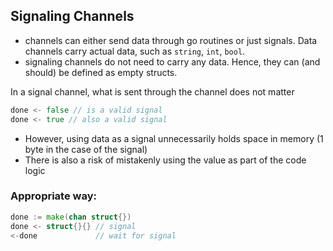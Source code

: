 ## Signaling Channels

- channels can either send data through go routines or just signals. Data channels carry actual data, such as `string`, `int`, `bool`.
- signaling channels do not need to carry any data. Hence, they can (and should) be defined as empty structs.

In a signal channel, what is sent through the channel does not matter

```go
done <- false // is a valid signal
done <- true // also a valid signal
```

- However, using data as a signal unnecessarily holds space in memory (1 byte in the case of the signal)
- There is also a risk of mistakenly using the value as part of the code logic

### Appropriate way:
```go
done := make(chan struct{})
done <- struct{}{} // signal
<-done             // wait for signal

```
